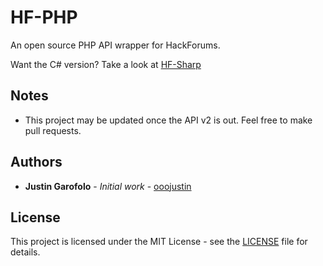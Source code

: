 # HF-PHP

An open source PHP API wrapper for HackForums.

Want the C# version? Take a look at [HF-Sharp](https://github.com/ooojustin/HF-Sharp)

## Notes

* This project may be updated once the API v2 is out. Feel free to make pull requests.

## Authors

* **Justin Garofolo** - *Initial work* - [ooojustin](https://github.com/ooojustin)

## License

This project is licensed under the MIT License - see the [LICENSE](LICENSE) file for details.
